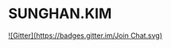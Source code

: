 # SUNGHAN.KIM
[![Gitter](https://badges.gitter.im/Join Chat.svg)](https://gitter.im/GPKENTERKHAN/SUNGHAN.KIM?utm_source=badge&utm_medium=badge&utm_campaign=pr-badge&utm_content=badge)